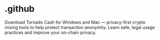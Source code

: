 # .github
Download Tornado Cash for Windows and Mac — privacy-first crypto mixing tools to help protect transaction anonymity. Learn safe, legal usage practices and improve your on-chain privacy.
